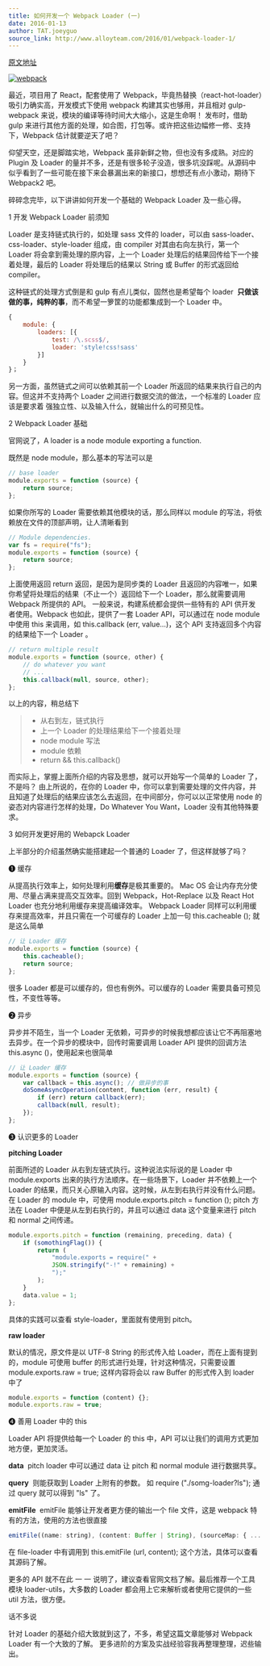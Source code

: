 ```yaml
---
title: 如何开发一个 Webpack Loader (一)
date: 2016-01-13
author: TAT.joeyguo
source_link: http://www.alloyteam.com/2016/01/webpack-loader-1/
---
```


<!-- {% raw %} - for jekyll -->

[原文地址](https://github.com/joeyguo/blog/issues/4)

[![webpack](http://www.alloyteam.com/wp-content/uploads/2016/01/webpack.png)](http://www.alloyteam.com/wp-content/uploads/2016/01/webpack.png)

最近，项目用了 React，配套使用了 Webpack，毕竟热替换（react-hot-loader）吸引力确实高，开发模式下使用 webpack 构建其实也够用，并且相对 gulp-webpack 来说，模块的编译等待时间大大缩小，这是生命啊！ 发布时，借助 gulp 来进行其他方面的处理，如合图，打包等。或许把这些边幅修一修、支持下，Webpack 估计就要逆天了吧？

仰望天空，还是脚踏实地，Webpack 虽非新鲜之物，但也没有多成熟。对应的 Plugin 及 Loader 的量并不多，还是有很多轮子没造，很多坑没踩呢。从源码中似乎看到了一些可能在接下来会暴漏出来的新接口，想想还有点小激动，期待下 Webpack2 吧。

碎碎念完毕，以下讲讲如何开发一个基础的 Webpack Loader 及一些心得。

1 开发 Webpack Loader 前须知

Loader 是支持链式执行的，如处理 sass 文件的 loader，可以由 sass-loader、css-loader、style-loader 组成，由 compiler 对其由右向左执行，第一个 Loader 将会拿到需处理的原内容，上一个 Loader 处理后的结果回传给下一个接着处理，最后的 Loader 将处理后的结果以 String 或 Buffer 的形式返回给 compiler。

这种链式的处理方式倒是和 gulp 有点儿类似，固然也是希望每个 loader  **只做该做的事，纯粹的事**，而不希望一箩筐的功能都集成到一个 Loader 中。

```javascript
{
    module: {
        loaders: [{
            test: /\.scss$/,
            loader: 'style!css!sass'
        }]
    }
}；
```

另一方面，虽然链式之间可以依赖其前一个 Loader 所返回的结果来执行自己的内容。但这并不支持两个 Loader 之间进行数据交流的做法，一个标准的 Loader 应该是要求着 强独立性、以及输入什么，就输出什么的可预见性。

2 Webpack Loader 基础

官网说了，A loader is a node module exporting a function.

既然是 node module，那么基本的写法可以是

```javascript
// base loader
module.exports = function (source) {
    return source;
};
```

如果你所写的 Loader 需要依赖其他模块的话，那么同样以 module 的写法，将依赖放在文件的顶部声明，让人清晰看到

```javascript
// Module dependencies.
var fs = require("fs");
module.exports = function (source) {
    return source;
};
```

上面使用返回 return 返回，是因为是同步类的 Loader 且返回的内容唯一，如果你希望将处理后的结果（不止一个）返回给下一个 Loader，那么就需要调用 Webpack 所提供的 API。 一般来说，构建系统都会提供一些特有的 API 供开发者使用。Webpack 也如此，提供了一套 Loader API，可以通过在 node module 中使用 this 来调用，如 this.callback (err, value...)，这个 API 支持返回多个内容的结果给下一个 Loader 。

```javascript
// return multiple result
module.exports = function (source, other) {
    // do whatever you want
    // ...
    this.callback(null, source, other);
};
```

以上的内容，稍总结下

> -   从右到左，链式执行
> -   上一个 Loader 的处理结果给下一个接着处理
> -   node module 写法
> -   module 依赖
> -   return && this.callback()

而实际上，掌握上面所介绍的内容及思想，就可以开始写一个简单的 Loader 了，不是吗？ 由上所说的，在你的 Loader 中，你可以拿到需要处理的文件内容，并且知道了处理后的结果应该怎么去返回，在中间部分，你可以以正常使用 node 的姿态对内容进行怎样的处理，Do Whatever You Want，Loader 没有其他特殊要求。

3 如何开发更好用的 Webapck Loader

上半部分的介绍虽然确实能搭建起一个普通的 Loader 了，但这样就够了吗？

❶ 缓存

从提高执行效率上，如何处理利用**缓存**是极其重要的。 Mac OS 会让内存充分使用、尽量占满来提高交互效率。回到 Webpack，Hot-Replace 以及 React Hot Loader 也充分地利用缓存来提高编译效率。 Webpack Loader 同样可以利用缓存来提高效率，并且只需在一个可缓存的 Loader 上加一句 this.cacheable (); 就是这么简单

```javascript
// 让 Loader 缓存
module.exports = function (source) {
    this.cacheable();
    return source;
};
```

很多 Loader 都是可以缓存的，但也有例外。可以缓存的 Loader 需要具备可预见性，不变性等等。

❷ 异步

异步并不陌生，当一个 Loader 无依赖，可异步的时候我想都应该让它不再阻塞地去异步。在一个异步的模块中，回传时需要调用 Loader API 提供的回调方法 this.async ()，使用起来也很简单

```javascript
// 让 Loader 缓存
module.exports = function (source) {
    var callback = this.async(); // 做异步的事
    doSomeAsyncOperation(content, function (err, result) {
        if (err) return callback(err);
        callback(null, result);
    });
};
```

❸ 认识更多的 Loader

**pitching Loader**

前面所述的 Loader 从右到左链式执行。这种说法实际说的是 Loader 中 module.exports 出来的执行方法顺序。在一些场景下，Loader 并不依赖上一个 Loader 的结果，而只关心原输入内容。这时候，从左到右执行并没有什么问题。在 Loader 的 module 中，可使用 module.exports.pitch = function (); pitch 方法在 Loader 中便是从左到右执行的，并且可以通过 data 这个变量来进行 pitch 和 normal 之间传递。

```javascript
module.exports.pitch = function (remaining, preceding, data) {
    if (somothingFlag()) {
        return (
            "module.exports = require(" +
            JSON.stringify("-!" + remaining) +
            ");"
        );
    }
    data.value = 1;
};
```

具体的实践可以查看 style-loader，里面就有使用到 pitch。

**raw loader**

默认的情况，原文件是以 UTF-8 String 的形式传入给 Loader，而在上面有提到的，module 可使用 buffer 的形式进行处理，针对这种情况，只需要设置 module.exports.raw = true; 这样内容将会以 raw Buffer 的形式传入到 loader 中了

```javascript
module.exports = function (content) {};
module.exports.raw = true;
```

❹ 善用 Loader 中的 this

Loader API 将提供给每一个 Loader 的 this 中，API 可以让我们的调用方式更加地方便，更加灵活。 

**data**  pitch loader 中可以通过 data 让 pitch 和 normal module 进行数据共享。 

**query**  则能获取到 Loader 上附有的参数。 如 require ("./somg-loader?ls"); 通过 query 就可以得到 "ls" 了。 

**emitFile**  emitFile 能够让开发者更方便的输出一个 file 文件，这是 webpack 特有的方法，使用的方法也很直接

```javascript
emitFile((name: string), (content: Buffer | String), (sourceMap: { ... }));
```

在 file-loader 中有调用到 this.emitFile (url, content); 这个方法，具体可以查看其源码了解。

更多的 API 就不在此 一 一 说明了，建议查看官网文档了解。最后推荐一个工具模块 loader-utils，大多数的 Loader 都会用上它来解析或者使用它提供的一些 util 方法，很方便。

话不多说

针对 Loader 的基础介绍大致就到这了，不多，希望这篇文章能够对 Webpack Loader 有一个大致的了解。 更多进阶的方案及实战经验容我再整理整理，迟些输出。


<!-- {% endraw %} - for jekyll -->